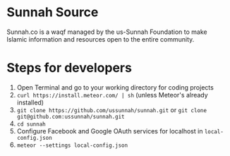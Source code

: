 # Sunnah Source

Sunnah.co is a waqf managed by the us-Sunnah Foundation to make Islamic information and resources open to the entire community.

# Steps for developers

1. Open Terminal and go to your working directory for coding projects
2. `curl https://install.meteor.com/ | sh` (unless Meteor's already installed)
3. `git clone https://github.com/ussunnah/sunnah.git` or `git clone git@github.com:ussunnah/sunnah.git`
4. `cd sunnah`
5. Configure Facebook and Google OAuth services for localhost in `local-config.json`
6. `meteor --settings local-config.json`
